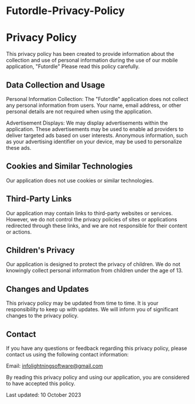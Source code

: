 # Futordle-Privacy-Policy
<h1>Privacy Policy</h1>

This privacy policy has been created to provide information about the collection and use of personal information during the use of our mobile application, "Futordle" Please read this policy carefully.

<h2>Data Collection and Usage</h2>

Personal Information Collection: The "Futordle" application does not collect any personal information from users. Your name, email address, or other personal details are not required when using the application.

Advertisement Displays: We may display advertisements within the application. These advertisements may be used to enable ad providers to deliver targeted ads based on user interests. Anonymous information, such as your advertising identifier on your device, may be used to personalize these ads.

<h2>Cookies and Similar Technologies</h2>

Our application does not use cookies or similar technologies.

<h2>Third-Party Links</h2>

Our application may contain links to third-party websites or services. However, we do not control the privacy policies of sites or applications redirected through these links, and we are not responsible for their content or actions.

<h2>Children's Privacy</h2>

Our application is designed to protect the privacy of children. We do not knowingly collect personal information from children under the age of 13.

<h2>Changes and Updates</h2>

This privacy policy may be updated from time to time. It is your responsibility to keep up with updates. We will inform you of significant changes to the privacy policy.

<h2>Contact</h2>

If you have any questions or feedback regarding this privacy policy, please contact us using the following contact information:

Email: infolightningsoftware@gmail.com

By reading this privacy policy and using our application, you are considered to have accepted this policy.

Last updated: 10 October 2023

